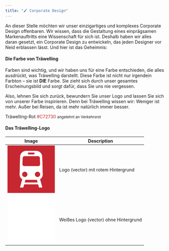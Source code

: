 ```yaml
---
title: "🖌️ Corporate Design"
---
```


An dieser Stelle möchten wir unser einzigartiges und komplexes Corporate Design offenbaren.
Wir wissen, dass die Gestaltung eines einprägsamen Markenauftritts eine Wissenschaft für sich ist. Deshalb haben
wir alles daran gesetzt, ein Corporate Design zu entwickeln, das jeden Designer vor Neid erblassen lässt.
Und hier ist das Geheimnis:

#### Die Farbe von Träwelling

Farben sind wichtig, und wir haben uns für eine Farbe entschieden, die alles ausdrückt, was Träwelling darstellt.
Diese Farbe ist nicht nur irgendein Farbton – sie ist **DIE** Farbe.
Sie zieht sich durch unser gesamtes Erscheinungsbild und sorgt dafür, dass Sie uns nie vergessen.

Also, lehnen Sie sich zurück, bewundern Sie unser Logo und lassen Sie sich von unserer Farbe inspirieren.
Denn bei Träwelling wissen wir: Weniger ist mehr.
Außer bei Reisen, da ist mehr natürlich immer besser.

Träwelling-Rot <span style="color: #C72730">#C72730</span>
<small>angelehnt an Verkehrsrot</small>

#### Das Träwelling-Logo

| Image                                                                                            | Description                           |
|--------------------------------------------------------------------------------------------------|---------------------------------------|
| <img src="icon-vector-bg.svg" alt="Träwelling Icon Vector" style="max-height: 150px;"/>          | Logo (vector) mit rotem Hintergrund   |
| <img src="icon-vector-transparent.svg" alt="Träwelling Icon Vector" style="max-height: 150px;"/> | Weißes Logo (vector) ohne Hintergrund |
